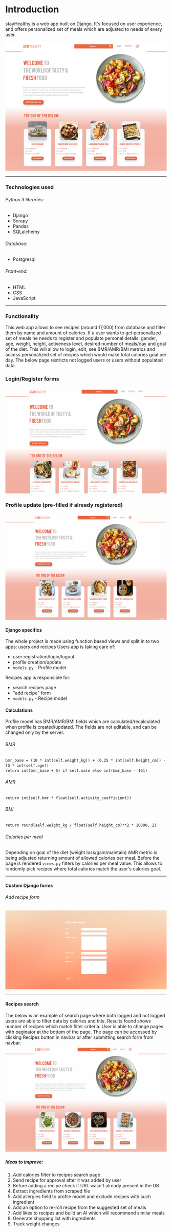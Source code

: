 
# Introduction

stayHealthy is a web app built on Django. It's focused on user experience, and offers personalized set of meals which are adjusted to needs of every user.

![](readme/index.png)

---
### Technologies used

###### Python 3 libraries:
* Django
* Scrapy
* Pandas
* SQLalchemy
###### Database:
* Postgresql
###### Front-end:
* HTML
* CSS
* JavaScript
---
### Functionality
This web app allows to see recipes (around 17,000) from database and filter them by name and amount of calories. If a user wants to get personalized set of meals he needs to register and populate personal details: gender, age, weight, height, activeness level, desired number of meals/day and goal of the diet. This will allow to login, edit, see BMR/AMR/BMI metrics and access personalized set of recipes which would make total calories goal per day. The below page restricts not logged users or users without populated data.

### Login/Register forms
![](readme/login.gif)
### Profile update (pre-filled if already registered)
![](readme/data-update.gif)


#### Django specifics
The whole project is made using function based views and split in to two apps: users and recipes
Users app is taking care of:
* user registration/login/logout
* profile creation/update
* ```models.py``` - Profile model

Recipes app is responsible for:
* search recipes page
* "add recipe" form
* ```models.py``` - Recipe model



#### Calculations
Profile model has BMR/AMR/BMI fields which are calculated/recalculated when profile is created/updated. The fields are not editable, and can be changed only by the server.
###### BMR
```
bmr_base = (10 * int(self.weight_kg)) + (6.25 * int(self.height_cm)) - (5 * int(self.age))
return int(bmr_base + 5) if self.male else int(bmr_base - 161)
```
###### AMR
```
return int(self.bmr * float(self.activity_coefficient))
```
###### BMI
```
return round(self.weight_kg / float(self.height_cm)**2 * 10000, 2)
```
###### Calories per meal
Depending on goal of the diet (weight loss/gain/maintain) AMR metric is being adjusted returning amount of allowed calories per meal. Before the page is rendered ```views.py``` filters by calories per meal value. This allows to randomly pick recipes where total calories match the user's calories goal.

---

#### Custom Django forms
###### Add recipe form
![](readme/add-recipe.png)

---

#### Recipes search
The below is an example of search page where both logged and not logged users are able to filter data by calories and title. Results found shows number of recipes which match filter criteria. User is able to change pages with paginator at the bottom of the page. The page can be accessed by clicking Recipes button in navbar or after submitting search form from navbar.
![](readme/search.gif)


##### Ideas to improve:
1) Add calories filter to recipes search page
2) Send recipe for approval after it was added by user
3) Before adding a recipe check if URL wasn't already present in the DB
4) Extract ingredients from scraped file
5) Add allergies field to profile model and exclude recipes with such ingredient
6) Add an option to re-roll recipe from the suggested set of meals
7) Add likes to recipes and build an AI which will recommend similar meals
8) Generate shopping list with ingredients
9) Track weight changes